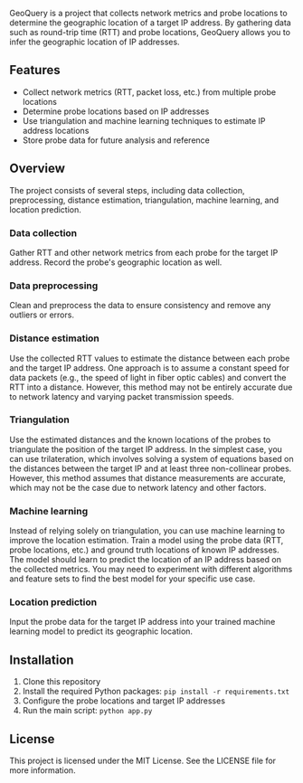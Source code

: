 GeoQuery is a project that collects network metrics and probe locations to determine the geographic location of a target IP address. By gathering data such as round-trip time (RTT) and probe locations, GeoQuery allows you to infer the geographic location of IP addresses.

## Features 
- Collect network metrics (RTT, packet loss, etc.) from multiple probe locations 
- Determine probe locations based on IP addresses 
- Use triangulation and machine learning techniques to estimate IP address locations 
- Store probe data for future analysis and reference 

## Overview 
The project consists of several steps, including data collection, preprocessing, distance estimation, triangulation, machine learning, and location prediction.

### Data collection 
Gather RTT and other network metrics from each probe for the target IP address. Record the probe's geographic location as well.

### Data preprocessing 
Clean and preprocess the data to ensure consistency and remove any outliers or errors.

### Distance estimation 
Use the collected RTT values to estimate the distance between each probe and the target IP address. One approach is to assume a constant speed for data packets (e.g., the speed of light in fiber optic cables) and convert the RTT into a distance. However, this method may not be entirely accurate due to network latency and varying packet transmission speeds.

### Triangulation 
Use the estimated distances and the known locations of the probes to triangulate the position of the target IP address. In the simplest case, you can use trilateration, which involves solving a system of equations based on the distances between the target IP and at least three non-collinear probes. However, this method assumes that distance measurements are accurate, which may not be the case due to network latency and other factors.

### Machine learning 
Instead of relying solely on triangulation, you can use machine learning to improve the location estimation. Train a model using the probe data (RTT, probe locations, etc.) and ground truth locations of known IP addresses. The model should learn to predict the location of an IP address based on the collected metrics. You may need to experiment with different algorithms and feature sets to find the best model for your specific use case.

### Location prediction 
Input the probe data for the target IP address into your trained machine learning model to predict its geographic location.

## Installation 
1. Clone this repository 
2. Install the required Python packages: `pip install -r requirements.txt` 
3. Configure the probe locations and target IP addresses 
4. Run the main script: `python app.py`

## License 
This project is licensed under the MIT License. See the LICENSE file for more information.
